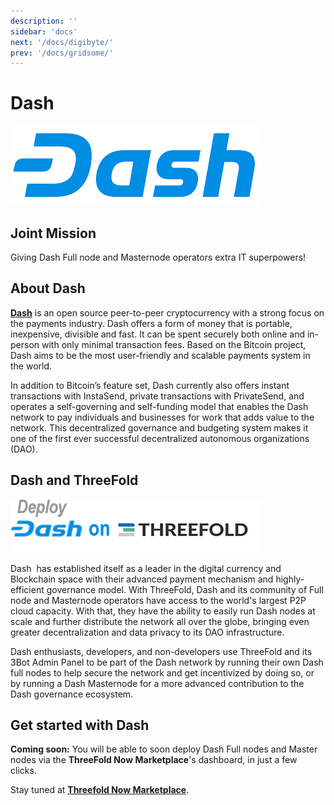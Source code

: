 ```yaml
---
description: ''
sidebar: 'docs'
next: '/docs/digibyte/'
prev: '/docs/gridsome/'
---
```


# Dash

![](./img/dash1.png)

## Joint Mission

Giving Dash Full node and Masternode operators extra IT superpowers!

## About Dash 

**[Dash](https://www.dash.org/)** is an open source peer-to-peer cryptocurrency with a strong focus on the payments industry. Dash offers a form of money that is portable, inexpensive, divisible and fast. It can be spent securely both online and in-person with only minimal transaction fees. Based on the Bitcoin project, Dash aims to be the most user-friendly and scalable payments system in the world.

In addition to Bitcoin’s feature set, Dash currently also offers instant transactions with InstaSend, private transactions with PrivateSend, and operates a self-governing and self-funding model that enables the Dash network to pay individuals and businesses for work that adds value to the network. This decentralized governance and budgeting system makes it one of the first ever successful decentralized autonomous organizations (DAO).

## Dash and ThreeFold

![](./img/dash2.png)

Dash  has established itself as a leader in the digital currency and Blockchain space with their advanced payment mechanism and highly-efficient governance model. With ThreeFold, Dash and its community of Full node and Masternode operators have access to the world's largest P2P cloud capacity. With that, they have the ability to easily run Dash nodes at scale and further distribute the network all over the globe, bringing even greater decentralization and data privacy to its DAO infrastructure.

Dash enthusiasts, developers, and non-developers use ThreeFold and its 3Bot Admin Panel to be part of the Dash network by running their own Dash full nodes to help secure the network and get incentivized by doing so, or by running a Dash Masternode for a more advanced contribution to the Dash governance ecosystem. 

## Get started with Dash

**Coming soon:** You will be able to soon deploy Dash Full nodes and Master nodes via the **ThreeFold Now Marketplace**'s dashboard, in just a few clicks.

Stay tuned at **[Threefold Now Marketplace](https://marketplace.threefold.io)**.
